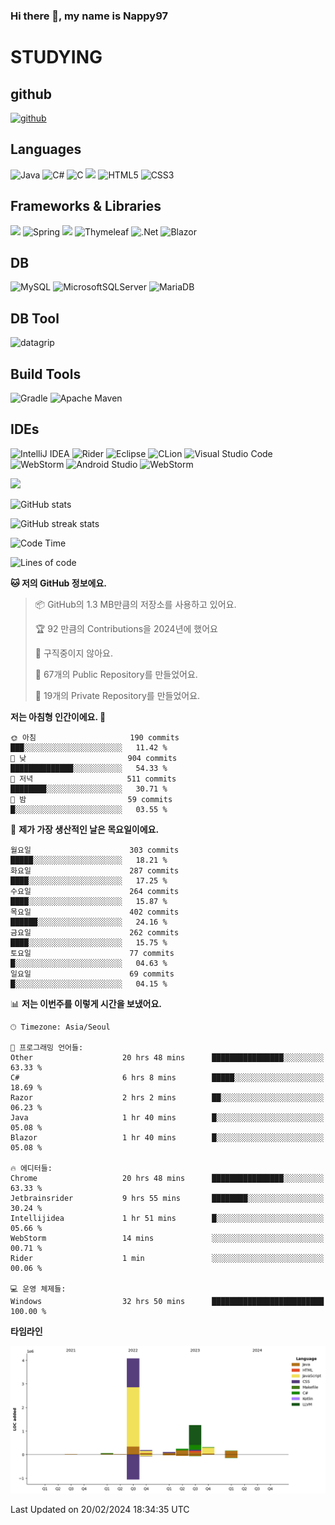 ### Hi there 👋, my name is Nappy97

# STUDYING
## github
[<img src='https://cdn.jsdelivr.net/npm/simple-icons@3.0.1/icons/github.svg' alt='github' height='40'>](https://github.com/Nappy97)  

## Languages
![Java](https://img.shields.io/badge/java-%23ED8B00.svg?style=for-the-badge&logo=openjdk&logoColor=white) ![C#](https://img.shields.io/badge/c%23-%23239120.svg?style=for-the-badge&logo=c-sharp&logoColor=white) ![C](https://img.shields.io/badge/c-%2300599C.svg?style=for-the-badge&logo=c&logoColor=white) <img src="https://img.shields.io/badge/javascript-F7DF1E?style=for-the-badge&logo=javascript&logoColor=black"> ![HTML5](https://img.shields.io/badge/html5-%23E34F26.svg?style=for-the-badge&logo=html5&logoColor=white) ![CSS3](https://img.shields.io/badge/css3-%231572B6.svg?style=for-the-badge&logo=css3&logoColor=white)

## Frameworks & Libraries
<img src="https://img.shields.io/badge/bootstrap-7952B3?style=for-the-badge&logo=bootstrap&logoColor=white"> ![Spring](https://img.shields.io/badge/spring-%236DB33F.svg?style=for-the-badge&logo=spring&logoColor=white) <img src="https://img.shields.io/badge/jQuery-0769AD?style=for-the-badge&logo=jquery&logoColor=white"> ![Thymeleaf](https://img.shields.io/badge/Thymeleaf-%23005C0F.svg?style=for-the-badge&logo=Thymeleaf&logoColor=white) ![.Net](https://img.shields.io/badge/.NET-5C2D91?style=for-the-badge&logo=.net&logoColor=white) ![Blazor](https://img.shields.io/badge/blazor-%235C2D91.svg?style=for-the-badge&logo=blazor&logoColor=white)

## DB
![MySQL](https://img.shields.io/badge/mysql-%2300f.svg?style=for-the-badge&logo=mysql&logoColor=white) ![MicrosoftSQLServer](https://img.shields.io/badge/Microsoft%20SQL%20Server-CC2927?style=for-the-badge&logo=microsoft%20sql%20server&logoColor=white) ![MariaDB](https://img.shields.io/badge/MariaDB-003545?style=for-the-badge&logo=mariadb&logoColor=white)

## DB Tool
![datagrip](https://img.shields.io/badge/datagrip-9681EB?style=flat&logo=datagrip)

## Build Tools
![Gradle](https://img.shields.io/badge/Gradle-02303A.svg?style=for-the-badge&logo=Gradle&logoColor=white) ![Apache Maven](https://img.shields.io/badge/Apache%20Maven-C71A36?style=for-the-badge&logo=Apache%20Maven&logoColor=white)

## IDEs
![IntelliJ IDEA](https://img.shields.io/badge/IntelliJIDEA-000000.svg?style=for-the-badge&logo=intellij-idea&logoColor=white) ![Rider](https://img.shields.io/badge/Rider-000000.svg?style=for-the-badge&logo=Rider&logoColor=white&color=black&labelColor=crimson) ![Eclipse](https://img.shields.io/badge/Eclipse-FE7A16.svg?style=for-the-badge&logo=Eclipse&logoColor=white) ![CLion](https://img.shields.io/badge/CLion-black?style=for-the-badge&logo=clion&logoColor=white) ![Visual Studio Code](https://img.shields.io/badge/Visual%20Studio%20Code-0078d7.svg?style=for-the-badge&logo=visual-studio-code&logoColor=white) ![WebStorm](https://img.shields.io/badge/webstorm-143?style=for-the-badge&logo=webstorm&logoColor=white&color=black) ![Android Studio](https://img.shields.io/badge/Android%20Studio-3DDC84.svg?style=for-the-badge&logo=android-studio&logoColor=white) ![WebStorm](https://img.shields.io/badge/webstorm-143?style=for-the-badge&logo=webstorm&logoColor=white&color=black)

<div>
  <img  src="https://github-readme-stats.vercel.app/api/top-langs/?username=Nappy97&langs_count=8&exclude_repo=Example-deep-learning-from-scratch&layout=compact&line_height=24&hide_border=true&title_color=d88e82&card_width=280">
<div>
  
![GitHub stats](https://github-readme-stats.vercel.app/api?username=Nappy97&show_icons=true)  

![GitHub streak stats](https://github-readme-streak-stats.herokuapp.com/?user=Nappy97)  

<!--START_SECTION:waka-->
![Code Time](http://img.shields.io/badge/Code%20Time-1%2C541%20hrs%2048%20mins-blue)

![Lines of code](https://img.shields.io/badge/%EC%A0%80%EB%8A%94%20%EC%97%AC%ED%83%9C%EA%B9%8C%EC%A7%80%20-6.4%20million%20%EC%A4%84%EC%9D%98%20%EC%BD%94%EB%93%9C%EB%A5%BC%20%EC%9E%91%EC%84%B1%ED%96%88%EC%96%B4%EC%9A%94.-blue)

**🐱 저의 GitHub 정보에요.** 

> 📦 GitHub의 1.3 MB만큼의 저장소를 사용하고 있어요. 
 > 
> 🏆 92 만큼의 Contributions을 2024년에 했어요
 > 
> 🚫 구직중이지 않아요.
 > 
> 📜 67개의 Public Repository를 만들었어요. 
 > 
> 🔑 19개의 Private Repository를 만들었어요. 
 > 
**저는 아침형 인간이에요. 🐤** 

```text
🌞 아침                     190 commits         ███░░░░░░░░░░░░░░░░░░░░░░   11.42 % 
🌆 낮　                     904 commits         ██████████████░░░░░░░░░░░   54.33 % 
🌃 저녁                     511 commits         ████████░░░░░░░░░░░░░░░░░   30.71 % 
🌙 밤　                     59 commits          █░░░░░░░░░░░░░░░░░░░░░░░░   03.55 % 
```
📅 **제가 가장 생산적인 날은 목요일이에요.** 

```text
월요일                      303 commits         █████░░░░░░░░░░░░░░░░░░░░   18.21 % 
화요일                      287 commits         ████░░░░░░░░░░░░░░░░░░░░░   17.25 % 
수요일                      264 commits         ████░░░░░░░░░░░░░░░░░░░░░   15.87 % 
목요일                      402 commits         ██████░░░░░░░░░░░░░░░░░░░   24.16 % 
금요일                      262 commits         ████░░░░░░░░░░░░░░░░░░░░░   15.75 % 
토요일                      77 commits          █░░░░░░░░░░░░░░░░░░░░░░░░   04.63 % 
일요일                      69 commits          █░░░░░░░░░░░░░░░░░░░░░░░░   04.15 % 
```


📊 **저는 이번주를 이렇게 시간을 보냈어요.** 

```text
🕑︎ Timezone: Asia/Seoul

💬 프로그래밍 언어들: 
Other                    20 hrs 48 mins      ████████████████░░░░░░░░░   63.33 % 
C#                       6 hrs 8 mins        █████░░░░░░░░░░░░░░░░░░░░   18.69 % 
Razor                    2 hrs 2 mins        ██░░░░░░░░░░░░░░░░░░░░░░░   06.23 % 
Java                     1 hr 40 mins        █░░░░░░░░░░░░░░░░░░░░░░░░   05.08 % 
Blazor                   1 hr 40 mins        █░░░░░░░░░░░░░░░░░░░░░░░░   05.08 % 

🔥 에디터들: 
Chrome                   20 hrs 48 mins      ████████████████░░░░░░░░░   63.33 % 
Jetbrainsrider           9 hrs 55 mins       ████████░░░░░░░░░░░░░░░░░   30.24 % 
Intellijidea             1 hr 51 mins        █░░░░░░░░░░░░░░░░░░░░░░░░   05.66 % 
WebStorm                 14 mins             ░░░░░░░░░░░░░░░░░░░░░░░░░   00.71 % 
Rider                    1 min               ░░░░░░░░░░░░░░░░░░░░░░░░░   00.06 % 

💻 운영 체제들: 
Windows                  32 hrs 50 mins      █████████████████████████   100.00 % 
```

**타임라인**

![Lines of Code chart](https://raw.githubusercontent.com/Nappy97/Nappy97/main/assets/bar_graph.png)


 Last Updated on 20/02/2024 18:34:35 UTC
<!--END_SECTION:waka-->
